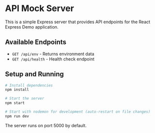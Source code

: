# API Mock Server

This is a simple Express server that provides API endpoints for the React Express Demo application.

## Available Endpoints

- `GET /api/env` - Returns environment data
- `GET /api/health` - Health check endpoint

## Setup and Running

```bash
# Install dependencies
npm install

# Start the server
npm start

# Start with nodemon for development (auto-restart on file changes)
npm run dev
```

The server runs on port 5000 by default.
